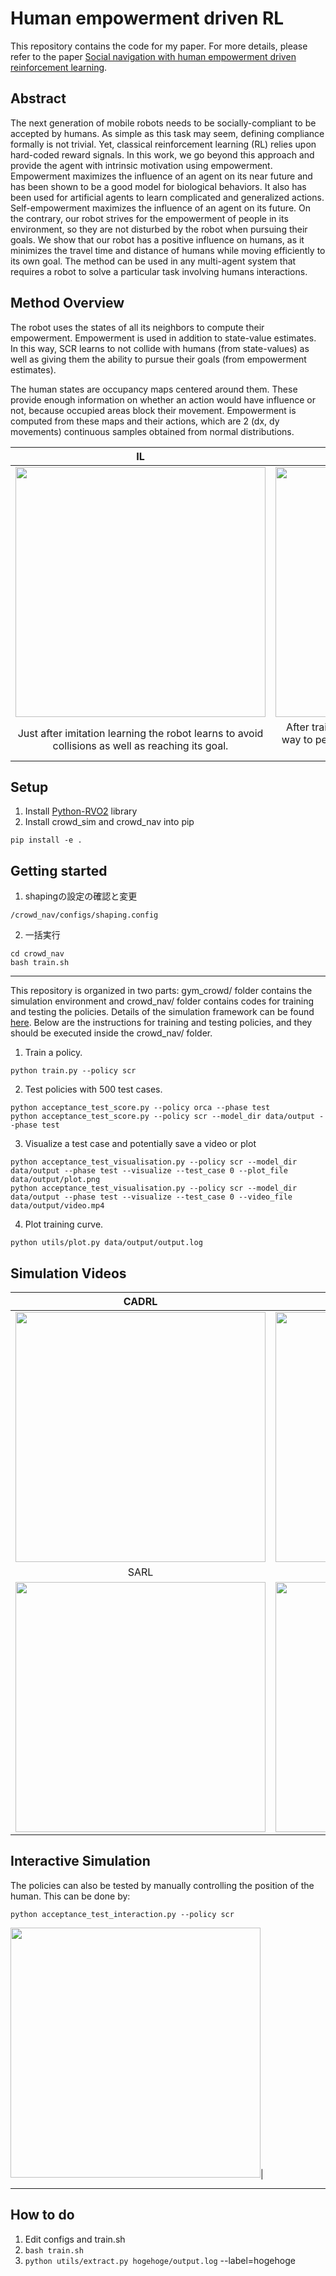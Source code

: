 # Human empowerment driven RL
This repository contains the code for my paper. For more details, please refer to the paper
[Social navigation with human empowerment driven reinforcement learning](https://arxiv.org/abs/2003.08158).

## Abstract
The next generation of mobile robots needs to be socially-compliant to be accepted by humans. As simple as this task may seem, 
defining compliance formally is not trivial. Yet, classical reinforcement learning (RL) relies upon hard-coded reward signals.
In this work, we go beyond this approach and provide the agent with intrinsic motivation using empowerment. 
Empowerment maximizes the influence of an agent on its near future and has been shown to be a good model for biological 
behaviors. It also has been used for artificial agents to learn complicated and generalized actions. Self-empowerment 
maximizes the influence of an agent on its future. On the contrary, our robot strives for the empowerment of people in 
its environment, so they are not disturbed by the robot when pursuing their goals. 
We show that our robot has a positive influence on humans, as it minimizes the travel time and distance of humans while moving efficiently to its own goal.
The method can be used in any multi-agent system that requires a robot to solve a particular task involving humans interactions.

## Method Overview
The robot uses the states of all its neighbors to compute their empowerment. Empowerment is used in addition to 
state-value estimates. In this way, SCR learns to not collide with humans (from state-values) as well as giving them the 
ability to pursue their goals (from empowerment estimates).

[comment]: <> ( plot value function, 1 human 1 robot not blocking.)
[comment]: <> ( plot value function, 1 human 1 robot blocking.)

The human states are occupancy maps centered around them. These provide enough information on whether an action
would have influence or not, because occupied areas block their movement. Empowerment is computed from these maps and their
actions, which are 2 (dx, dy movements) continuous samples obtained from normal distributions. 

[comment]: <> ( empowerment landschape, 1 human 1 robot not blocking.)
[comment]: <> ( empowerment landschape, 1 human 1 robot blocking.)

IL             | SCR
:-------------------------:|:-------------------------:
<img src="il.gif" width="400" />|<img src="scr.gif" width="400" />
Just after imitation learning the robot learns to avoid collisions as well as reaching its goal.| After training with empowerment it learns to give way to people. The blue maps are the states of the humans.

## Setup
1. Install [Python-RVO2](https://github.com/sybrenstuvel/Python-RVO2) library
2. Install crowd_sim and crowd_nav into pip
```
pip install -e .
```

## Getting started
1. shapingの設定の確認と変更
```
/crowd_nav/configs/shaping.config
```
2. 一括実行
```
cd crowd_nav
bash train.sh
```

----

This repository is organized in two parts: gym_crowd/ folder contains the simulation environment and
crowd_nav/ folder contains codes for training and testing the policies. Details of the simulation framework can be found
[here](crowd_sim/README.md). Below are the instructions for training and testing policies, and they should be executed
inside the crowd_nav/ folder.


1. Train a policy.
```
python train.py --policy scr
```
2. Test policies with 500 test cases.
```
python acceptance_test_score.py --policy orca --phase test
python acceptance_test_score.py --policy scr --model_dir data/output --phase test
```

3. Visualize a test case and potentially save a video or plot
```
python acceptance_test_visualisation.py --policy scr --model_dir data/output --phase test --visualize --test_case 0 --plot_file data/output/plot.png 
python acceptance_test_visualisation.py --policy scr --model_dir data/output --phase test --visualize --test_case 0 --video_file data/output/video.mp4
```

4. Plot training curve.
```
python utils/plot.py data/output/output.log
```

## Simulation Videos
CADRL             | LSTM-RL
:-------------------------:|:-------------------------:
<img src="https://i.imgur.com/vrWsxPM.gif" width="400" />|<img src="https://i.imgur.com/6gjT0nG.gif" width="400" />
SARL             |  OM-SARL
<img src="https://i.imgur.com/rUtAGVP.gif" width="400" />|<img src="https://i.imgur.com/UXhcvZL.gif" width="400" />

## Interactive Simulation
The policies can also be tested by manually controlling the position of the human. This can be done by:
```
python acceptance_test_interaction.py --policy scr
```

<img src="https://user-images.githubusercontent.com/24938569/80857758-add85980-8c54-11ea-9557-5a1c35536118.gif" width="400" />|


---

## How to do
1. Edit configs and train.sh
2. `bash train.sh`
3. `python utils/extract.py hogehoge/output.log` --label=hogehoge
